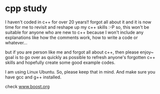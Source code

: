 cpp study
=========

I haven't coded in c++ for over 20 years!!  forgot all about it and it is now time for me to revisit and reshape up my c++ skills :-P
so, this won't be suitable for anyone who are new to c++ because I won't include any explanations like how the comments work, how to write a code or whatever...

but if you are person like me and forgot all about c++, then please enjoy~
goal is to go over as quickly as possible to refresh anyone's forgotten c++ skills and hopefully create some good example codes.

I am using Linux Ubuntu.  So, please keep that in mind.
And make sure you have gcc and g++ installed.

check www.boost.org

